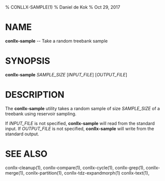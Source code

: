 % CONLLX-SAMPLE(1)
% Daniel de Kok
% Oct 29, 2017

NAME
====

**conllx-sample** -- Take a random treebank sample

SYNOPSIS
========

**conllx-sample** *SAMPLE_SIZE* [*INPUT_FILE*] [*OUTPUT_FILE*]

DESCRIPTION
===========

The **conllx-sample** utility takes a random sample of size *SAMPLE_SIZE*
of a treebank using reservoir sampling.

If *INPUT_FILE* is not specified, **conllx-sample** will read from the
standard input. If *OUTPUT_FILE* is not specified, **conllx-sample** will
write from the standard output.

SEE ALSO
========

conllx-cleanup(1),
conllx-compare(1),
conllx-cycle(1),
conllx-grep(1),
conllx-merge(1),
conllx-partition(1),
conllx-tdz-expandmorph(1)
conllx-text(1),
